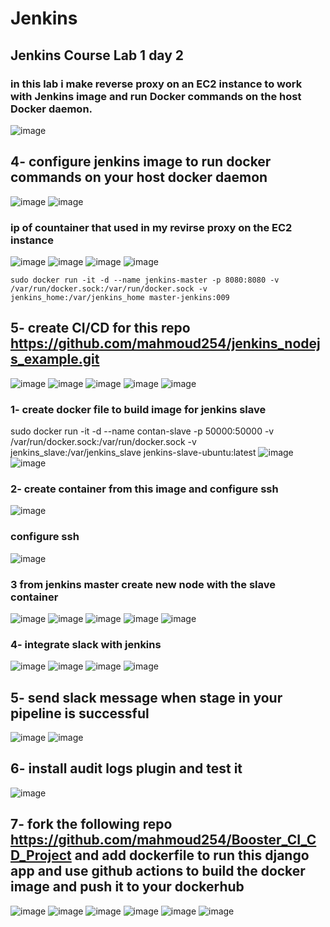 # Jenkins

## Jenkins Course Lab 1 day 2
### in this lab i make reverse proxy on an EC2 instance to work with Jenkins image and run Docker commands on the host Docker daemon.
![image](https://user-images.githubusercontent.com/28235504/216357225-4e041797-f00b-4787-aa70-ea51dce6b6a3.png)

## 4- configure jenkins image to run docker commands on your host docker daemon
![image](https://user-images.githubusercontent.com/28235504/216189761-147089ac-87a7-4757-bcd7-c28176b85de5.png)
![image](https://user-images.githubusercontent.com/28235504/216193129-969f1f52-aaf4-41f7-bc5d-f83cca9f8063.png)

### ip of countainer that used in my revirse proxy on the EC2 instance
![image](https://user-images.githubusercontent.com/28235504/216193434-ee570096-279f-44a9-963b-b86765a94cb4.png)
![image](https://user-images.githubusercontent.com/28235504/216193807-7d0422b8-df6a-4bc4-8f16-69a2663b6ed5.png)
![image](https://user-images.githubusercontent.com/28235504/216193899-6d012069-4293-4465-acbb-6c9415db3cd4.png)
![image](https://user-images.githubusercontent.com/28235504/216193951-af293759-99e8-41f4-8bda-b5512c2c201a.png)


``` 
sudo docker run -it -d --name jenkins-master -p 8080:8080 -v /var/run/docker.sock:/var/run/docker.sock -v jenkins_home:/var/jenkins_home master-jenkins:009
```

## 5- create CI/CD for this repo https://github.com/mahmoud254/jenkins_nodejs_example.git
![image](https://user-images.githubusercontent.com/28235504/216196642-bad43a8c-9f3b-4a28-ab2e-7d7a7c28c3b0.png)
![image](https://user-images.githubusercontent.com/28235504/216198131-60dd13bc-817d-40a0-82e9-64b408548881.png)
![image](https://user-images.githubusercontent.com/28235504/216198169-7f7a9030-2e09-4495-8104-69d6a0dab1ac.png)
![image](https://user-images.githubusercontent.com/28235504/216198295-42596c7f-543f-4177-a33a-6c47e769def6.png)
![image](https://user-images.githubusercontent.com/28235504/216198857-359851fb-58a7-4958-929c-bc0022973d0d.png)

### 1- create docker file to build image for jenkins slave
sudo docker run -it -d --name contan-slave -p 50000:50000 -v /var/run/docker.sock:/var/run/docker.sock -v jenkins_slave:/var/jenkins_slave jenkins-slave-ubuntu:latest
![image](https://user-images.githubusercontent.com/28235504/216308504-85873305-2230-4406-b969-d8c4d098b5e4.png)
![image](https://user-images.githubusercontent.com/28235504/216317012-773df251-416a-447c-af6d-94f34376dd09.png)

### 2- create container from this image and configure ssh
![image](https://user-images.githubusercontent.com/28235504/216320035-e7a067bc-b3e4-4220-9825-c9809392c2df.png)

### configure ssh
![image](https://user-images.githubusercontent.com/28235504/216320463-8703ab30-784c-40c1-8f6d-ee6a1968eaad.png)

### 3  from jenkins master create new node with the slave container
![image](https://user-images.githubusercontent.com/28235504/216322743-ba7d9445-e9d5-47aa-af12-7e149cfc316d.png)
![image](https://user-images.githubusercontent.com/28235504/216324102-3abfefac-028e-4970-a07b-3bb0fa6d3e61.png)
![image](https://user-images.githubusercontent.com/28235504/216329040-0b26e8e7-5abc-4760-997f-b2f6229a639f.png)
![image](https://user-images.githubusercontent.com/28235504/216338993-3f0ecf2d-e275-4d7b-b89b-5cdd443a5b0b.png)
![image](https://user-images.githubusercontent.com/28235504/216340480-f4ceb1c5-0a15-4783-8259-45e799a4f066.png)

### 4- integrate slack with jenkins
![image](https://user-images.githubusercontent.com/28235504/216342676-cd122804-06d4-41a7-954b-311fb9d06e98.png)
![image](https://user-images.githubusercontent.com/28235504/216343413-92471d27-c7a6-4e5d-8b3a-2a9148ddb1af.png)
![image](https://user-images.githubusercontent.com/28235504/216345573-51502f48-d881-4b94-a542-8493f6c36714.png)
![image](https://user-images.githubusercontent.com/28235504/216345681-eb4651ea-82ca-431f-ac00-77b455a3c277.png)

## 5- send slack message when stage in your pipeline is successful
![image](https://user-images.githubusercontent.com/28235504/216346660-92a6a85f-0f44-4470-925b-8f82fde6bbdc.png)
![image](https://user-images.githubusercontent.com/28235504/216346602-25923b6b-4f2c-4794-a761-b62bcdfa09db.png)

## 6- install audit logs plugin and test it
![image](https://user-images.githubusercontent.com/28235504/216348019-6b7a1cef-0b24-40ed-a26d-f5b394ac2f5b.png)

## 7- fork the following repo https://github.com/mahmoud254/Booster_CI_CD_Project and add dockerfile to run this django app and use github actions to build the docker image and push it to your dockerhub
![image](https://user-images.githubusercontent.com/28235504/216348712-e97a2381-2bfe-42ee-b044-bd8d92494861.png)
![image](https://user-images.githubusercontent.com/28235504/216349590-a706d78b-378d-4d80-8360-35b7ee0b22b7.png)
![image](https://user-images.githubusercontent.com/28235504/216350757-3fff3a6d-4268-4d77-b4dd-c60bb3aa2d27.png)
![image](https://user-images.githubusercontent.com/28235504/216353086-a617b818-fcdc-47dc-af42-bd8abbdc1cc4.png)
![image](https://user-images.githubusercontent.com/28235504/216353616-9f6e01a8-9905-4a3e-9cb4-060526facdc9.png)
![image](https://user-images.githubusercontent.com/28235504/216353562-035e87ef-48a8-4297-bbb3-133e98b5edb3.png)


